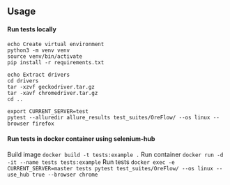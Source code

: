 ## Usage
#### Run tests locally

```
echo Create virtual environment
python3 -m venv venv
source venv/bin/activate
pip install -r requirements.txt

echo Extract drivers
cd drivers
tar -xzvf geckodriver.tar.gz
tar -xavf chromedriver.tar.gz
cd ..

export CURRENT_SERVER=test
pytest --alluredir allure_results test_suites/OreFlow/ --os linux --browser firefox
```


#### Run tests in docker container using selenium-hub
Build image
```docker build -t tests:example .```
Run container
```docker run -d -it --name tests tests:example```
Run tests
```docker exec -e CURRENT_SERVER=master tests pytest test_suites/OreFlow/ --os linux --use_hub true --browser chrome```
